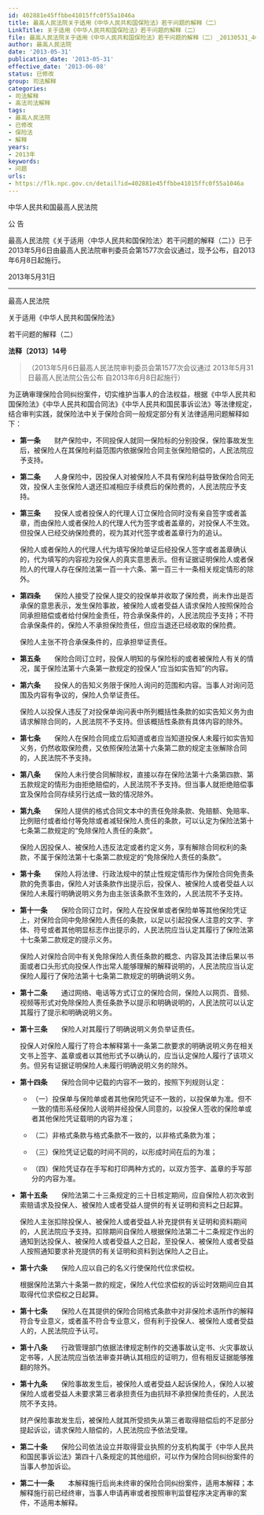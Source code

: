 ```yaml
---
id: 402881e45ffbbe41015ffc0f55a1046a
title: 最高人民法院关于适用《中华人民共和国保险法》若干问题的解释（二）
LinkTitle: 关于适用《中华人民共和国保险法》若干问题的解释（二）
file: 最高人民法院关于适用《中华人民共和国保险法》若干问题的解释（二）_20130531_402881e45ffbbe41015ffc0f55a1046a.docx
author: 最高人民法院
date: '2013-05-31'
publication_date: '2013-05-31'
effective_date: '2013-06-08'
status: 已修改
group: 司法解释
categories:
- 司法解释
- 高法司法解释
tags:
- 最高人民法院
- 已修改
- 保险法
- 解释
years:
- 2013年
keywords:
- 问题
urls:
- https://flk.npc.gov.cn/detail?id=402881e45ffbbe41015ffc0f55a1046a
---
```


中华人民共和国最高人民法院

公 告

最高人民法院《关于适用〈中华人民共和国保险法〉若干问题的解释（二）》已于2013年5月6日由最高人民法院审判委员会第1577次会议通过，现予公布，自2013年6月8日起施行。

2013年5月31日

---

最高人民法院

关于适用《中华人民共和国保险法》

若干问题的解释（二）

**法释〔2013〕14号**

> （2013年5月6日最高人民法院审判委员会第1577次会议通过 2013年5月31日最高人民法院公告公布 自2013年6月8日起施行）

为正确审理保险合同纠纷案件，切实维护当事人的合法权益，根据《中华人民共和国保险法》《中华人民共和国合同法》《中华人民共和国民事诉讼法》等法律规定，结合审判实践，就保险法中关于保险合同一般规定部分有关法律适用问题解释如下：

- **第一条**　　财产保险中，不同投保人就同一保险标的分别投保，保险事故发生后，被保险人在其保险利益范围内依据保险合同主张保险赔偿的，人民法院应予支持。

- **第二条**　　人身保险中，因投保人对被保险人不具有保险利益导致保险合同无效，投保人主张保险人退还扣减相应手续费后的保险费的，人民法院应予支持。

- **第三条**　　投保人或者投保人的代理人订立保险合同时没有亲自签字或者盖章，而由保险人或者保险人的代理人代为签字或者盖章的，对投保人不生效。但投保人已经交纳保险费的，视为其对代签字或者盖章行为的追认。

  保险人或者保险人的代理人代为填写保险单证后经投保人签字或者盖章确认的，代为填写的内容视为投保人的真实意思表示。但有证据证明保险人或者保险人的代理人存在保险法第一百一十六条、第一百三十一条相关规定情形的除外。

- **第四条**　　保险人接受了投保人提交的投保单并收取了保险费，尚未作出是否承保的意思表示，发生保险事故，被保险人或者受益人请求保险人按照保险合同承担赔偿或者给付保险金责任，符合承保条件的，人民法院应予支持；不符合承保条件的，保险人不承担保险责任，但应当退还已经收取的保险费。

  保险人主张不符合承保条件的，应承担举证责任。

- **第五条**　　保险合同订立时，投保人明知的与保险标的或者被保险人有关的情况，属于保险法第十六条第一款规定的投保人“应当如实告知”的内容。

- **第六条**　　投保人的告知义务限于保险人询问的范围和内容。当事人对询问范围及内容有争议的，保险人负举证责任。

  保险人以投保人违反了对投保单询问表中所列概括性条款的如实告知义务为由请求解除合同的，人民法院不予支持。但该概括性条款有具体内容的除外。

- **第七条**　　保险人在保险合同成立后知道或者应当知道投保人未履行如实告知义务，仍然收取保险费，又依照保险法第十六条第二款的规定主张解除合同的，人民法院不予支持。

- **第八条**　　保险人未行使合同解除权，直接以存在保险法第十六条第四款、第五款规定的情形为由拒绝赔偿的，人民法院不予支持。但当事人就拒绝赔偿事宜及保险合同存续另行达成一致的情况除外。

- **第九条**　　保险人提供的格式合同文本中的责任免除条款、免赔额、免赔率、比例赔付或者给付等免除或者减轻保险人责任的条款，可以认定为保险法第十七条第二款规定的“免除保险人责任的条款”。

  保险人因投保人、被保险人违反法定或者约定义务，享有解除合同权利的条款，不属于保险法第十七条第二款规定的“免除保险人责任的条款”。

- **第十条**　　保险人将法律、行政法规中的禁止性规定情形作为保险合同免责条款的免责事由，保险人对该条款作出提示后，投保人、被保险人或者受益人以保险人未履行明确说明义务为由主张该条款不生效的，人民法院不予支持。

- **第十一条**　　保险合同订立时，保险人在投保单或者保险单等其他保险凭证上，对保险合同中免除保险人责任的条款，以足以引起投保人注意的文字、字体、符号或者其他明显标志作出提示的，人民法院应当认定其履行了保险法第十七条第二款规定的提示义务。

  保险人对保险合同中有关免除保险人责任条款的概念、内容及其法律后果以书面或者口头形式向投保人作出常人能够理解的解释说明的，人民法院应当认定保险人履行了保险法第十七条第二款规定的明确说明义务。

- **第十二条**　　通过网络、电话等方式订立的保险合同，保险人以网页、音频、视频等形式对免除保险人责任条款予以提示和明确说明的，人民法院可以认定其履行了提示和明确说明义务。

- **第十三条**　　保险人对其履行了明确说明义务负举证责任。

  投保人对保险人履行了符合本解释第十一条第二款要求的明确说明义务在相关文书上签字、盖章或者以其他形式予以确认的，应当认定保险人履行了该项义务。但另有证据证明保险人未履行明确说明义务的除外。

- **第十四条**　　保险合同中记载的内容不一致的，按照下列规则认定：

  - （一）投保单与保险单或者其他保险凭证不一致的，以投保单为准。但不一致的情形系经保险人说明并经投保人同意的，以投保人签收的保险单或者其他保险凭证载明的内容为准；

  - （二）非格式条款与格式条款不一致的，以非格式条款为准；

  - （三）保险凭证记载的时间不同的，以形成时间在后的为准；

  - （四）保险凭证存在手写和打印两种方式的，以双方签字、盖章的手写部分的内容为准。

- **第十五条**　　保险法第二十三条规定的三十日核定期间，应自保险人初次收到索赔请求及投保人、被保险人或者受益人提供的有关证明和资料之日起算。

  保险人主张扣除投保人、被保险人或者受益人补充提供有关证明和资料期间的，人民法院应予支持。扣除期间自保险人根据保险法第二十二条规定作出的通知到达投保人、被保险人或者受益人之日起，至投保人、被保险人或者受益人按照通知要求补充提供的有关证明和资料到达保险人之日止。

- **第十六条**　　保险人应以自己的名义行使保险代位求偿权。

  根据保险法第六十条第一款的规定，保险人代位求偿权的诉讼时效期间应自其取得代位求偿权之日起算。

- **第十七条**　　保险人在其提供的保险合同格式条款中对非保险术语所作的解释符合专业意义，或者虽不符合专业意义，但有利于投保人、被保险人或者受益人的，人民法院应予认可。

- **第十八条**　　行政管理部门依据法律规定制作的交通事故认定书、火灾事故认定书等，人民法院应当依法审查并确认其相应的证明力，但有相反证据能够推翻的除外。

- **第十九条**　　保险事故发生后，被保险人或者受益人起诉保险人，保险人以被保险人或者受益人未要求第三者承担责任为由抗辩不承担保险责任的，人民法院不予支持。

  财产保险事故发生后，被保险人就其所受损失从第三者取得赔偿后的不足部分提起诉讼，请求保险人赔偿的，人民法院应予依法受理。

- **第二十条**　　保险公司依法设立并取得营业执照的分支机构属于《中华人民共和国民事诉讼法》第四十八条规定的其他组织，可以作为保险合同纠纷案件的当事人参加诉讼。

- **第二十一条**　　本解释施行后尚未终审的保险合同纠纷案件，适用本解释；本解释施行前已经终审，当事人申请再审或者按照审判监督程序决定再审的案件，不适用本解释。
